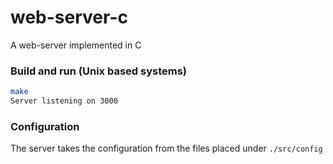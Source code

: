 web-server-c
============

A web-server implemented in C

### Build and run (Unix based systems)

```bash
make
Server listening on 3000
```

### Configuration

The server takes the configuration from the files placed under ```./src/config```
